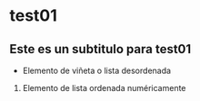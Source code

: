 # test01
## Este es un subtitulo para test01

- Elemento de viñeta o lista desordenada
1. Elemento de lista ordenada numéricamente

